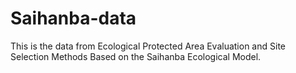 # Saihanba-data
This is the data from Ecological Protected Area Evaluation and Site Selection Methods Based on the Saihanba Ecological Model.
